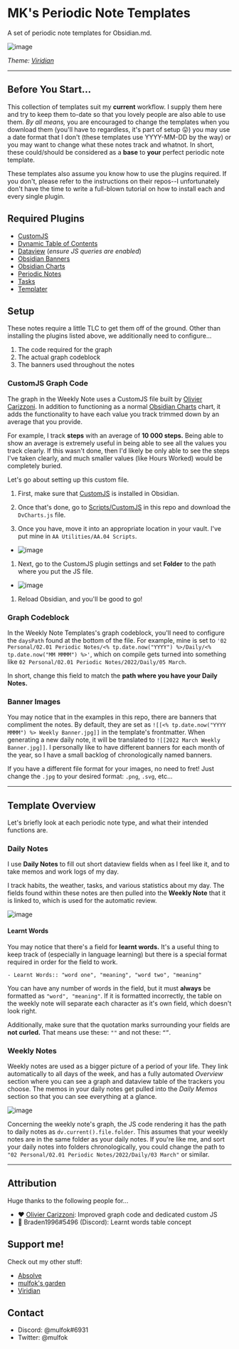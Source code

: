 # MK's Periodic Note Templates
A set of periodic note templates for Obsidian.md.

![image](https://user-images.githubusercontent.com/50339059/166981554-4ccf8b94-6f33-4b78-9a4d-3252d54502a0.png)

*Theme: [Viridian](https://github.com/mulfok/obsidian/viridian)*
___

## Before You Start...
This collection of templates suit my **current** workflow. I supply them here and try to keep them to-date so that you lovely people are also able to use them. _By all means,_ you are encouraged to change the templates when you download them (you'll have to regardless, it's part of setup 😛) you may use a date format that I don't (these templates use YYYY-MM-DD by the way) or you may want to change what these notes track and whatnot. In short, these could/should be considered as a **base** to **your** perfect periodic note template.

These templates also assume you know how to use the plugins required. If you don't, please refer to the instructions on their repos--I unfortunately don't have the time to write a full-blown tutorial on how to install each and every single plugin.

## Required Plugins
- [CustomJS](https://github.com/samlewis0602/obsidian-custom-js)
- [Dynamic Table of Contents](https://github.com/Aidurber/obsidian-plugin-dynamic-toc)
- [Dataview](https://github.com/blacksmithgu/obsidian-dataview) (_ensure JS queries are enabled_)
- [Obsidian Banners](https://github.com/noatpad/obsidian-banners)
- [Obsidian Charts](https://github.com/phibr0/obsidian-charts)
- [Periodic Notes](https://github.com/liamcain/obsidian-periodic-notes)
- [Tasks](https://github.com/schemar/obsidian-tasks)
- [Templater](https://github.com/SilentVoid13/Templater)

## Setup
These notes require a little TLC to get them off of the ground. Other than installing the plugins listed above, we additionally need to configure...

1. The code required for the graph
  1. The actual graph codeblock
1. The banners used throughout the notes

### CustomJS Graph Code
The graph in the Weekly Note uses a CustomJS file built by [Olivier Carizzoni](https://github.com/oliviercarizzoni). In addition to functioning as a normal [Obsidian Charts](https://github.com/phibr0/obsidian-charts) chart, it adds the functionality to have each value you track trimmed down by an average that you provide.

For example, I track **steps** with an average of **10 000 steps.** Being able to show an average is extremely useful in being able to see all the values you track clearly. If this wasn't done, then I'd likely be only able to see the steps I've taken clearly, and much smaller values (like Hours Worked) would be completely buried.

Let's go about setting up this custom file.

1. First, make sure that [CustomJS](https://github.com/samlewis0602/obsidian-custom-js) is installed in Obsidian.

1. Once that's done, go to [Scripts/CustomJS](https://github.com/mulfok/periodic-note-templates/tree/main/Scripts/CustomJS) in this repo and download the `DvCharts.js` file.

1. Once you have, move it into an appropriate location in your vault. I've put mine in `AA Utilities/AA.04 Scripts`.
  - ![image](https://user-images.githubusercontent.com/50339059/166988703-a8c864b5-2cdc-4b9d-a595-a204e583c57c.png)

1. Next, go to the CustomJS plugin settings and set **Folder** to the path where you put the JS file.
  - ![image](https://user-images.githubusercontent.com/50339059/166989285-130c1cd9-9bce-4d84-a047-81dd70d81969.png)

1. Reload Obsidian, and you'll be good to go!

### Graph Codeblock
In the Weekly Note Templates's graph codeblock, you'll need to configure the `daysPath` found at the bottom of the file. For example, mine is set to `'02 Personal/02.01 Periodic Notes/<% tp.date.now("YYYY") %>/Daily/<% tp.date.now("MM MMMM") %>'`, which on compile gets turned into something like `02 Personal/02.01 Periodic Notes/2022/Daily/05 March`.

In short, change this field to match the **path where you have your Daily Notes.**

### Banner Images
You may notice that in the examples in this repo, there are banners that compliment the notes. By default, they are set as `![[<% tp.date.now("YYYY MMMM") %> Weekly Banner.jpg]]` in the template's frontmatter. When generating a new daily note, it will be translated to `![[2022 March Weekly Banner.jpg]]`. I personally like to have different banners for each month of the year, so I have a small backlog of chronologically named banners.

If you have a different file format for your images, no need to fret! Just change the `.jpg` to your desired format: `.png`, `.svg`, etc...
___
## Template Overview
Let's briefly look at each periodic note type, and what their intended functions are.

### Daily Notes
I use **Daily Notes** to fill out short dataview fields when as I feel like it, and to take memos and work logs of my day.

I track habits, the weather, tasks, and various statistics about my day. The fields found within these notes are then pulled into the **Weekly Note** that it is linked to, which is used for the automatic review.

![image](https://user-images.githubusercontent.com/50339059/166984582-5e20e94c-0cef-402c-8225-817fb6283294.png)

#### Learnt Words
You may notice that there's a field for **learnt words.** It's a useful thing to keep track of (especially in language learning) but there is a special format required in order for the field to work.

```
- Learnt Words:: "word one", "meaning", "word two", "meaning"
```

You can have any number of words in the field, but it must **always** be formatted as `"word", "meaning"`. If it is formatted incorrectly, the table on the weekly note will separate each character as it's own field, which doesn't look right.

Additionally, make sure that the quotation marks surrounding your fields are **not curled.** That means use these: `""` and not these: `“”`.

### Weekly Notes
Weekly notes are used as a bigger picture of a period of your life. They link automatically to all days of the week, and has a fully automated _Overview_ section where you can see a graph and dataview table of the trackers you choose. The memos in your daily notes get pulled into the _Daily Memos_ section so that you can see everything at a glance.

![image](https://user-images.githubusercontent.com/50339059/156692722-07407996-9c68-41a8-a801-e84402461ff9.png)

Concerning the weekly note's graph, the JS code rendering it has the path to daily notes as `dv.current().file.folder`. This assumes that your weekly notes are in the same folder as your daily notes. If you're like me, and sort your daily notes into folders chronologically, you could change the path to `"02 Personal/02.01 Periodic Notes/2022/Daily/03 March"` or similar.

___
## Attribution
Huge thanks to the following people for...
- ❤️ [Olivier Carizzoni](https://github.com/oliviercarizzoni): Improved graph code and dedicated custom JS
- 🧡 Braden1996#5496 (Discord): Learnt words table concept

## Support me!
Check out my other stuff:
- [Absolve](https://github.com/mulfok/obsidian-absolve)
- [mulfok's garden](https://publish.obsidian.md/mulfok-vault)
- [Viridian](https://github.com/mulfok/obsidian-viridian)

## Contact
- Discord: @mulfok#6931
- Twitter: @mulfok
